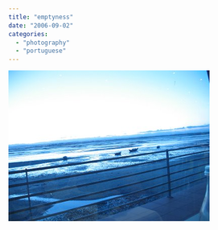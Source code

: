```yaml
---
title: "emptyness"
date: "2006-09-02"
categories: 
  - "photography"
  - "portuguese"
---
```


[![](images/emptiness.0.jpg)](http://photos1.blogger.com/blogger/7083/408/1600/emptiness.0.jpg)

